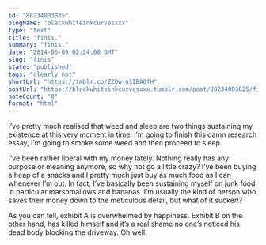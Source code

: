 ```yaml
---
id: "88234003025"
blogName: "blackwhiteinkcurvesxxx"
type: "text"
title: "finis."
summary: "finis."
date: "2014-06-09 02:24:00 GMT"
slug: "finis"
state: "published"
tags: "clearly not"
shortUrl: "https://tmblr.co/ZZ0w-n1IBA0fH"
postUrl: "https://blackwhiteinkcurvesxxx.tumblr.com/post/88234003025/finis"
noteCount: "0"
format: "html"
---
```


I’ve pretty much realised that weed and sleep are two things sustaining my existence at this very moment in time. I’m going to finish this damn research essay, I’m going to smoke some weed and then proceed to sleep. 

I’ve been rather liberal with my money lately. Nothing really has any purpose or meaning anymore, so why not go a little crazy? I’ve been buying a heap of a snacks and I pretty much just buy as much food as I can whenever I’m out. In fact, I’ve basically been sustaining myself on junk food, in particular marshmallows and bananas. I’m usually the kind of person who saves their money down to the meticulous detail, but what of it sucker!? 

As you can tell, exhibit A is overwhelmed by happiness. Exhibit B on the other hand, has killed himself and it’s a real shame no one’s noticed his dead body blocking the driveway. Oh well.